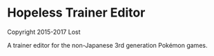 # Hopeless Trainer Editor
Copyright 2015-2017 Lost

A trainer editor for the non-Japanese 3rd generation Pokémon games.

